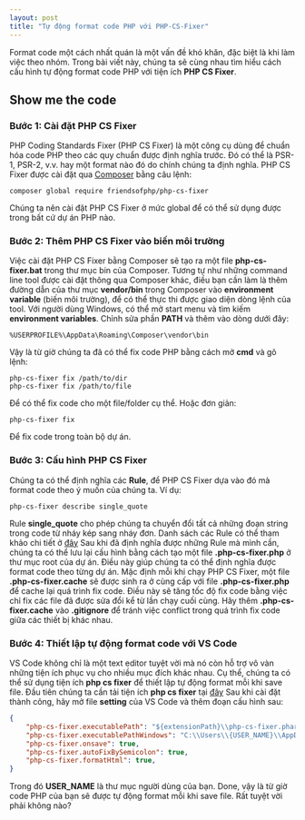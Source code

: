 ```yaml
---
layout: post
title: "Tự động format code PHP với PHP-CS-Fixer"
---
```


Format code một cách nhất quán là một vấn đề khó khăn, đặc biệt là khi làm việc theo nhóm. Trong bài viết này, chúng ta sẽ cùng nhau tìm hiểu cách cấu hình tự động format code PHP với tiện ích **PHP CS Fixer**.

## Show me the code

### Bước 1: Cài đặt PHP CS Fixer
PHP Coding Standards Fixer (PHP CS Fixer) là một công cụ dùng để chuẩn hóa code PHP theo các quy chuẩn được định nghĩa trước. Đó có thể là PSR-1, PSR-2, v.v. hay một format nào đó do chính chúng ta định nghĩa. PHP CS Fixer được cài đặt qua [Composer](https://getcomposer.org/) bằng câu lệnh:
~~~shell
composer global require friendsofphp/php-cs-fixer
~~~
Chúng ta nên cài đặt PHP CS Fixer ở mức global để có thể sử dụng được trong bất cứ  dự án PHP nào.

### Bước 2: Thêm PHP CS Fixer vào biến môi trường
Việc cài đặt PHP CS Fixer bằng Composer sẽ tạo ra một file **php-cs-fixer.bat** trong thư mục bin của Composer. Tương tự như những command line tool được cài đặt thông qua Composer khác, điều bạn cần làm là thêm đường dẫn của thư mục **vendor/bin** trong Composer vào **environment variable** (biến môi trường), để có thể thực thi được giao diện dòng lệnh của tool. Với người dùng Windows, có thể mở start menu và tìm kiếm **environment variables**. Chỉnh sửa phần **PATH** và thêm vào dòng dưới đây:
```
%USERPROFILE%\AppData\Roaming\Composer\vendor\bin
```
Vậy là từ giờ chúng ta đã có thể fix code PHP bằng cách mở **cmd** và gõ lệnh:
~~~shell
php-cs-fixer fix /path/to/dir
php-cs-fixer fix /path/to/file
~~~
Để có thể fix code cho một file/folder cụ thể. Hoặc đơn giản:
~~~shell
php-cs-fixer fix
~~~
Để fix code trong toàn bộ dự án.

### Bước 3: Cấu hình PHP CS Fixer
Chúng ta có thể định nghĩa các **Rule**, để PHP CS Fixer dựa vào đó mà format code theo ý muốn của chúng ta. Ví dụ:
~~~shell
php-cs-fixer describe single_quote
~~~
Rule **single_quote** cho phép chúng ta chuyển đổi tất cả những đoạn string trong code từ nháy kép sang nháy đơn.
Danh sách các Rule có thể tham khảo chi tiết ở [đây](https://github.com/FriendsOfPHP/PHP-CS-Fixer#rules)
Sau khi đã định nghĩa được những Rule mà mình cần, chúng ta có thể lưu lại cấu hình bằng cách tạo một file **.php-cs-fixer.php** ở thư mục root của dự án. Điều này giúp chúng ta có thể định nghĩa được format code theo từng dự án. Mặc định mỗi khi chạy PHP CS Fixer, một file **.php-cs-fixer.cache** sẽ được sinh ra ở cùng cấp với file **.php-cs-fixer.php** để cache lại quá trình fix code. Điều này sẽ tăng tốc độ fix code bằng việc chỉ fix các file đã được sửa đổi kể từ lần chạy cuối cùng. Hãy thêm **.php-cs-fixer.cache** vào **.gitignore** để tránh việc conflict trong quá trình fix code giữa các thiết bị khác nhau.

### Bước 4: Thiết lập tự động format code với VS Code
VS Code không chỉ là một text editor tuyệt vời mà nó còn hỗ trợ vô vàn những tiện ích phục vụ cho nhiều mục đích khác nhau. Cụ thể, chúng ta có thể sử dụng tiện ích **php cs fixer** để thiết lập tự động format mỗi khi save file. Đầu tiên chúng ta cần tải tiện ích **php cs fixer** tại [đây](https://marketplace.visualstudio.com/items?itemName=junstyle.php-cs-fixer)
Sau khi cài đặt thành công, hãy mở file **setting** của VS Code và thêm đoạn cấu hình sau:
~~~json
{
	"php-cs-fixer.executablePath": "${extensionPath}\\php-cs-fixer.phar",
	"php-cs-fixer.executablePathWindows": "C:\\Users\\{USER_NAME}\\AppData\\Roaming\\Composer\\vendor\\bin\\php-cs-fixer.bat",
	"php-cs-fixer.onsave": true,
	"php-cs-fixer.autoFixBySemicolon": true,
	"php-cs-fixer.formatHtml": true,
}
~~~
Trong đó **USER_NAME** là thư mục người dùng của bạn.
Done, vậy là từ giờ code PHP của bạn sẽ được tự động format mỗi khi save file. Rất tuyệt vời phải không nào?